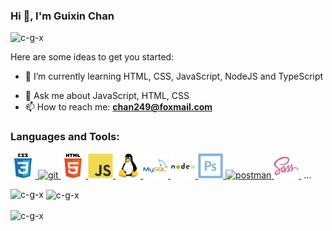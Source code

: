 ### Hi 👋, I'm Guixin Chan

<!-- **c-g-x/c-g-x** is a ✨ _special_ ✨ repository because its `README.md` (this file) appears on your GitHub profile. -->

<p align="left"> <img src="https://komarev.com/ghpvc/?username=c-g-x&label=Profile%20views&color=0e75b6&style=flat" alt="c-g-x" /> </p>

Here are some ideas to get you started:

<!-- - 🔭 I’m currently working on ... -->
- 🌱 I’m currently learning HTML, CSS, JavaScript, NodeJS and TypeScript
<!-- - 👯 I’m looking to collaborate on ... -->
<!-- - 🤔 I’m looking for help with ... -->
- 💬 Ask me about JavaScript, HTML, CSS
- 📫 How to reach me: **chan249@foxmail.com**
<!-- - 😄 Pronouns: ... -->
<!-- - ⚡ Fun fact: ... -->

<h3 align="left">Languages and Tools:</h3>
<p align="left"> 
<a href="https://www.w3schools.com/css/" target="_blank"> <img src="https://raw.githubusercontent.com/devicons/devicon/master/icons/css3/css3-original-wordmark.svg" alt="css3" width="40" height="40"/> </a> 
<a href="https://git-scm.com/" target="_blank"> <img src="https://www.vectorlogo.zone/logos/git-scm/git-scm-icon.svg" alt="git" width="40" height="40"/> </a> 
<a href="https://www.w3.org/html/" target="_blank"> <img src="https://raw.githubusercontent.com/devicons/devicon/master/icons/html5/html5-original-wordmark.svg" alt="html5" width="40" height="40"/> </a> 
<a href="https://developer.mozilla.org/en-US/docs/Web/JavaScript" target="_blank"> <img src="https://raw.githubusercontent.com/devicons/devicon/master/icons/javascript/javascript-original.svg" alt="javascript" width="40" height="40"/> </a> 
<a href="https://www.linux.org/" target="_blank"> <img src="https://raw.githubusercontent.com/devicons/devicon/master/icons/linux/linux-original.svg" alt="linux" width="40" height="40"/> </a> 
<!-- <a href="https://www.mongodb.com/" target="_blank"> <img src="https://raw.githubusercontent.com/devicons/devicon/master/icons/mongodb/mongodb-original-wordmark.svg" alt="mongodb" width="40" height="40"/> </a>  -->
<a href="https://www.mysql.com/" target="_blank"> <img src="https://raw.githubusercontent.com/devicons/devicon/master/icons/mysql/mysql-original-wordmark.svg" alt="mysql" width="40" height="40"/> </a> 
<a href="https://nodejs.org" target="_blank"> <img src="https://raw.githubusercontent.com/devicons/devicon/master/icons/nodejs/nodejs-original-wordmark.svg" alt="nodejs" width="40" height="40"/> </a> 
<a href="https://www.photoshop.com/en" target="_blank"> <img src="https://raw.githubusercontent.com/devicons/devicon/master/icons/photoshop/photoshop-line.svg" alt="photoshop" width="40" height="40"/> </a> 
<a href="https://postman.com" target="_blank"> <img src="https://www.vectorlogo.zone/logos/getpostman/getpostman-icon.svg" alt="postman" width="40" height="40"/> </a> 
<!-- <a href="https://reactjs.org/" target="_blank"> <img src="https://raw.githubusercontent.com/devicons/devicon/master/icons/react/react-original-wordmark.svg" alt="react" width="40" height="40"/> </a>  -->
<!-- <a href="https://reactnative.dev/" target="_blank"> <img src="https://reactnative.dev/img/header_logo.svg" alt="reactnative" width="40" height="40"/> </a>  -->
<a href="https://sass-lang.com" target="_blank"> <img src="https://raw.githubusercontent.com/devicons/devicon/master/icons/sass/sass-original.svg" alt="sass" width="40" height="40"/> </a> 
  &nbsp;...
</p>

<p><img align="left" src="https://github-readme-stats.vercel.app/api/top-langs?username=c-g-x&show_icons=true&locale=en&layout=compact" alt="c-g-x" /></p>

<p>&nbsp;<img align="center" src="https://github-readme-stats.vercel.app/api?username=c-g-x&show_icons=true&locale=en" alt="c-g-x" /></p>

<p><img align="center" src="https://github-readme-streak-stats.herokuapp.com/?user=c-g-x&" alt="c-g-x" /></p>
